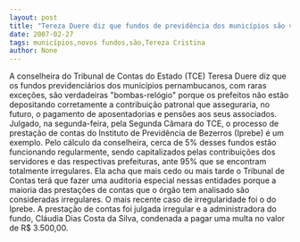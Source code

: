 ```yaml
---
layout: post
title: "Tereza Duere diz que fundos de previdência dos municípios são verdadeiras bombas-relógio"
date: 2007-02-27
tags: municípios,novos fundos,são,Tereza Cristina
author: None
---
```

A conselheira do Tribunal de Contas do Estado (TCE) Teresa Duere diz que os fundos previdenciários dos municípios pernambucanos, com raras exceções, são verdadeiras \"bombas-relógio\" porque os prefeitos não estão depositando corretamente a contribuição patronal que asseguraria, no futuro, o pagamento de aposentadorias e pensões aos seus associados. 
Julgado, na segunda-feira, pela Segunda Câmara do TCE, o processo de prestação de contas do Instituto de Previdência de Bezerros (Iprebe) é um exemplo.
Pelo cálculo da conselheira, cerca de 5% desses fundos estão funcionando regularmente, sendo capitalizados pelas contribuições dos servidores e das respectivas prefeituras, ante 95% que se encontram totalmente irregulares. 
Ela acha que mais cedo ou mais tarde o Tribunal de Contas terá que fazer uma auditoria especial nessas entidades porque a maioria das prestações de contas que o órgão tem analisado são consideradas irregulares.
O mais recente caso de irregularidade foi o do Iprebe. A prestação de contas foi julgada irregular e a administradora do fundo, Cláudia Dias Costa da Silva, condenada a pagar uma multa no valor de R$ 3.500,00. 